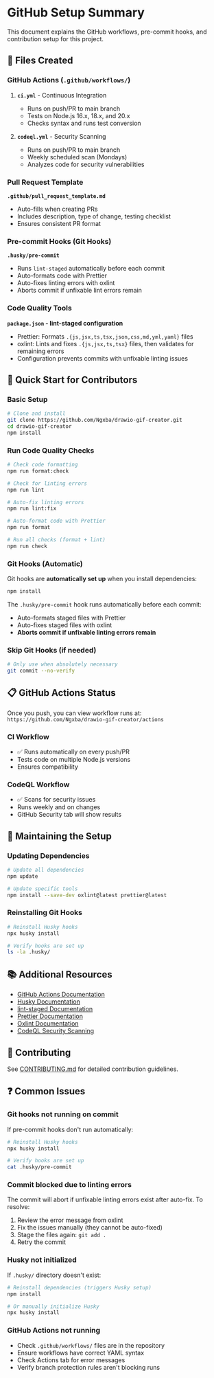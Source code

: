 # GitHub Setup Summary

This document explains the GitHub workflows, pre-commit hooks, and contribution setup for this project.

## 📁 Files Created

### GitHub Actions (`.github/workflows/`)

1. **`ci.yml`** - Continuous Integration
   - Runs on push/PR to main branch
   - Tests on Node.js 16.x, 18.x, and 20.x
   - Checks syntax and runs test conversion

2. **`codeql.yml`** - Security Scanning
   - Runs on push/PR to main branch
   - Weekly scheduled scan (Mondays)
   - Analyzes code for security vulnerabilities

### Pull Request Template

**`.github/pull_request_template.md`**

- Auto-fills when creating PRs
- Includes description, type of change, testing checklist
- Ensures consistent PR format

### Pre-commit Hooks (Git Hooks)

**`.husky/pre-commit`**

- Runs `lint-staged` automatically before each commit
- Auto-formats code with Prettier
- Auto-fixes linting errors with oxlint
- Aborts commit if unfixable lint errors remain

### Code Quality Tools

**`package.json` - lint-staged configuration**

- Prettier: Formats `.{js,jsx,ts,tsx,json,css,md,yml,yaml}` files
- oxlint: Lints and fixes `.{js,jsx,ts,tsx}` files, then validates for remaining errors
- Configuration prevents commits with unfixable linting issues

## 🚀 Quick Start for Contributors

### Basic Setup

```bash
# Clone and install
git clone https://github.com/Ngxba/drawio-gif-creator.git
cd drawio-gif-creator
npm install
```

### Run Code Quality Checks

```bash
# Check code formatting
npm run format:check

# Check for linting errors
npm run lint

# Auto-fix linting errors
npm run lint:fix

# Auto-format code with Prettier
npm run format

# Run all checks (format + lint)
npm run check
```

### Git Hooks (Automatic)

Git hooks are **automatically set up** when you install dependencies:

```bash
npm install
```

The `.husky/pre-commit` hook runs automatically before each commit:

- Auto-formats staged files with Prettier
- Auto-fixes staged files with oxlint
- **Aborts commit if unfixable linting errors remain**

### Skip Git Hooks (if needed)

```bash
# Only use when absolutely necessary
git commit --no-verify
```

## 📋 GitHub Actions Status

Once you push, you can view workflow runs at:
`https://github.com/Ngxba/drawio-gif-creator/actions`

### CI Workflow

- ✅ Runs automatically on every push/PR
- Tests code on multiple Node.js versions
- Ensures compatibility

### CodeQL Workflow

- ✅ Scans for security issues
- Runs weekly and on changes
- GitHub Security tab will show results

## 🔧 Maintaining the Setup

### Updating Dependencies

```bash
# Update all dependencies
npm update

# Update specific tools
npm install --save-dev oxlint@latest prettier@latest
```

### Reinstalling Git Hooks

```bash
# Reinstall Husky hooks
npx husky install

# Verify hooks are set up
ls -la .husky/
```

## 📚 Additional Resources

- [GitHub Actions Documentation](https://docs.github.com/en/actions)
- [Husky Documentation](https://typicode.github.io/husky/)
- [lint-staged Documentation](https://github.com/okonet/lint-staged)
- [Prettier Documentation](https://prettier.io/docs/en/)
- [Oxlint Documentation](https://oxc-project.github.io/docs/guide/usage.html)
- [CodeQL Security Scanning](https://codeql.github.com/)

## 🤝 Contributing

See [CONTRIBUTING.md](CONTRIBUTING.md) for detailed contribution guidelines.

## ❓ Common Issues

### Git hooks not running on commit

If pre-commit hooks don't run automatically:

```bash
# Reinstall Husky hooks
npx husky install

# Verify hooks are set up
cat .husky/pre-commit
```

### Commit blocked due to linting errors

The commit will abort if unfixable linting errors exist after auto-fix. To resolve:

1. Review the error message from oxlint
2. Fix the issues manually (they cannot be auto-fixed)
3. Stage the files again: `git add .`
4. Retry the commit

### Husky not initialized

If `.husky/` directory doesn't exist:

```bash
# Reinstall dependencies (triggers Husky setup)
npm install

# Or manually initialize Husky
npx husky install
```

### GitHub Actions not running

- Check `.github/workflows/` files are in the repository
- Ensure workflows have correct YAML syntax
- Check Actions tab for error messages
- Verify branch protection rules aren't blocking runs
